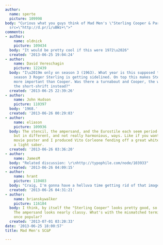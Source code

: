 ```yaml
---
author:
  name: sperte
  picture: 109998
body: "Curious what you guys think of Mad Men's \"Sterling Cooper & Partners\" logo.\r\n\r\n<img
  src=\"http://d.pr/i/uBWz+\">"
comments:
- author:
    name: oldnick
    picture: 109434
  body: "It would be pretty cool if this were 1972\u2026"
  created: '2013-06-25 19:04:24'
- author:
    name: David Vereschagin
    picture: 122439
  body: "I\u2019m only on season 3 (1963). What year is this supposed to be for?\r\n\r\nIn
    season 3 Roger Sterling is getting sidelined. On top this makes Sterling and Partners
    more important than Cooper. Was there a turnabout and Cooper, the wily one, got
    the short-shrift instead?"
  created: '2013-06-25 22:39:26'
- author:
    name: John Hudson
    picture: 110397
  body: '1968.'
  created: '2013-06-26 00:29:03'
- author:
    name: eliason
    picture: 109936
  body: The stencil, the ampersand, and the Eurostile each seem period-evocative,
    but in different, and not really harmonious, ways. Like if you wanted a seventies
    movie poster and I produced Vito Corleone fending off a great white shark with
    a light saber.
  created: '2013-06-26 03:36:20'
- author:
    name: JamesM
  body: "Related discussion: \r\nhttp://typophile.com/node/103933"
  created: '2013-06-26 04:09:15'
- author:
    name: hrant
    picture: 110403
  body: "Craig, I'm gonna have a helluva time getting rid of that image from my brain...\r\n\r\nhhp\r\n"
  created: '2013-06-26 04:31:21'
- author:
    name: brianskywalker
    picture: 116184
  body: I think, by itself the "Sterling Cooper" looks pretty good, so does "and partners".
    The ampersand looks nearly classy. What's with the mismatched terminals? Was that
    once popular?
  created: '2013-07-01 03:20:33'
date: '2013-06-25 18:00:57'
title: Mad Men's SC&P

---
```

